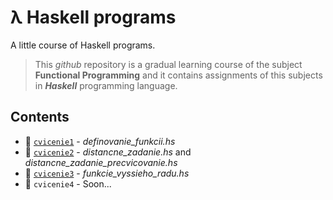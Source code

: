 # λ Haskell programs
A little course of Haskell programs.

> This *github* repository is a gradual learning course of the subject **Functional Programming** and it contains assignments of this subjects in ***Haskell*** programming language.

## Contents

- 📁 [`cvicenie1`](https://github.com/pajka-js/haskell-programs/tree/master/cvicenie1) - *definovanie_funkcii.hs*
- 📁 [`cvicenie2`](https://github.com/pajka-js/haskell-programs/tree/master/cvicenie2) - *distancne_zadanie.hs* and *distancne_zadanie_precvicovanie.hs*
- 📁 [`cvicenie3`](https://github.com/pajka-js/haskell-programs/tree/master/cvicenie3) - *funkcie_vyssieho_radu.hs*
- 📁 `cvicenie4` - Soon...
